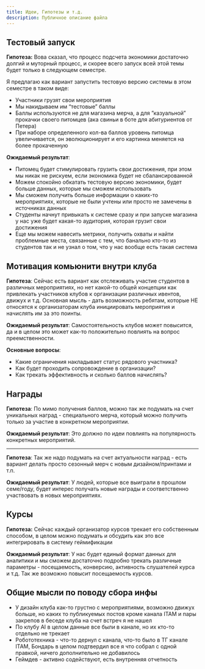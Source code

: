 ```yaml
---
title: Идеи, Гипотезы и т.д.
description: Публичное описание файла
---
```

## Тестовый запуск

**Гипотеза:** Вова сказал, что процесс подсчета экономики достаточно долгий и муторный процесс, и скорее всего запуск всей этой темы будет только в следующем семестре.

Я предлагаю как вариант запустить тестовую версию системы в этом семестре в таком виде:

- Участники грузят свои мероприятия
- Мы накидываем им “тестовые” баллы
- Баллы используются не для магазина мерча, а для ”казуальной” прокачки своего питомцев (ака свиньи в боте для абитуриентов от Петера)
- При наборе определенного кол-ва баллов уровень питомца увеличивается, он эволюционирует и его картинка меняется на более прокаченную

**Ожидаемый результат**:

- Питомец будет стимулировать грузить свои достижения, при этом мы никак не рискуем, если экономика будет не сбалансированной
- Можем спокойно обкатать тестовую версию экономики, будет больше данных, которые мы сможем использовать
- Мы сможем получить больше информации о каких-то мероприятиях, которые не были учтены или просто не замечены в источниках данных
- Студенты начнут привыкать к системе сразу и при запуске магазина у нас уже будет какая-то аудитория, которая грузит свои достижения
- Еще мы можем навесить метрики, получить охваты и найти проблемные места, связанные с тем, что банально кто-то из студентов так и не узнал о том, что у нас вообще есть такая система

## Мотивация комьюнити внутри клуба

**Гипотеза**: Сейчас есть вариант как отслеживать участие студентов в различных мероприятиях, но нет какой-то общей концепции как привлекать участников клубов к организации различных ивентов, движух и т.д. Основная мысль - дать возможность ребятам, которые НЕ относятся к организаторам клуба инициировать мероприятия и начислять им за это поинты.

**Ожидаемый результат**: Самостоятельность клубов может повысится, да и в целом это может как-то положительно повлиять на вопрос преемственности.

**Основные вопросы**:

- Какие ограничения накладывает статус рядового участника?
- Как будет проходить сопровождение в организации?
- Как трекать эффективность и сколько баллов начислять?

## Награды

**Гипотеза**: По мимо получения баллов, можно так же подумать на счет уникальных наград - специального мерча, который можно получить только за участие в конкретном мероприятии.

**Ожидаемый результат**: Это должно по идеи повлиять на популярность конкретных мероприятий.

---

**Гипотеза**: Так же надо подумать на счет актуальности наград - есть вариант делать просто сезонный мерч с новым дизайном/принтами и т.п.

**Ожидаемый результат**: У людей, которые все выиграли в прошлом семе/году, будет интерес получать новые награды и соответственно участвовать в новых мероприятиях.

## Курсы

**Гипотеза:** Сейчас каждый организатор курсов трекает его собственным способом, в целом можно подумать и обсудить как это все интегрировать в систему геймификации

**Ожидаемый результат**: У нас будет единый формат данных для аналитики и мы сможем достаточно подробно трекать различные параметры - посещаемость, конверсию, активность слушателей курса и т.д. Так же возможно повысит посещаемость курсов.

## Общие мысли по поводу сбора инфы

- У дизайн клуба как-то грустно с мероприятиями, возможно движух больше, но каких то публикуемых постов кроме канала ITAM и пары закрепов в беседе клуба на счет встреч я не нашел
- По клубу AI в целом данные все были в канале, но их кто-то отдельно не трекает
- Робототехника - что-то дернул с канала, что-то было в ТГ канале ITAM, Бондарь в целом подтвердил все я что собрал с одной правкой, ничего дополнительно не добавилось
- Геймдев - активно содействуют, есть внутренняя отчетность